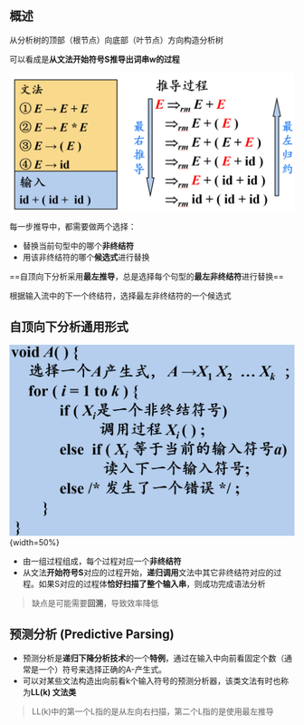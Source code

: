 ## 概述

从分析树的顶部（根节点）向底部（叶节点）方向构造分析树

可以看成是**从文法开始符号S推导出词串w的过程**

![](image-27.png)

每一步推导中，都需要做两个选择：

- 替换当前句型中的哪个**非终结符**
- 用该非终结符的哪个**候选式**进行替换

==自顶向下分析采用**最左推导**，总是选择每个句型的**最左非终结符**进行替换==

根据输入流中的下一个终结符，选择最左非终结符的一个候选式

## 自顶向下分析通用形式

![](image-28.png){width=50%}

- 由一组过程组成，每个过程对应一个**非终结符**
- 从文法**开始符号S**对应的过程开始，**递归调用**文法中其它非终结符对应的过程。如果S对应的过程体**恰好扫描了整个输入串**，则成功完成语法分析

> 缺点是可能需要**回溯**，导致效率降低

## 预测分析 (Predictive Parsing)

- 预测分析是**递归下降分析技术**的一个**特例**，通过在输入中向前看固定个数（通常是一个）符号来选择正确的A-产生式。
- 可以对某些文法构造出向前看k个输入符号的预测分析器，该类文法有时也称为**LL(k) 文法类** 

> LL(k)中的第一个L指的是从左向右扫描，第二个L指的是使用最左推导